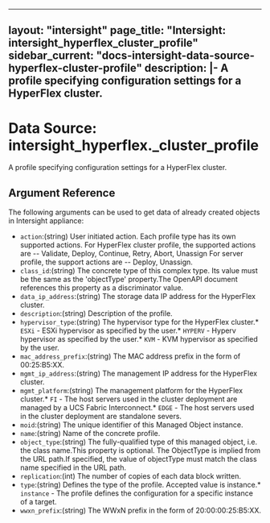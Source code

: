 
---
layout: "intersight"
page_title: "Intersight: intersight_hyperflex_cluster_profile"
sidebar_current: "docs-intersight-data-source-hyperflex-cluster-profile"
description: |-
A profile specifying configuration settings for a HyperFlex cluster.
---

# Data Source: intersight_hyperflex._cluster_profile
A profile specifying configuration settings for a HyperFlex cluster.
## Argument Reference
The following arguments can be used to get data of already created objects in Intersight appliance:
* `action`:(string) User initiated action. Each profile type has its own supported actions. For HyperFlex cluster profile, the supported actions are -- Validate, Deploy, Continue, Retry, Abort, Unassign For server profile, the support actions are -- Deploy, Unassign. 
* `class_id`:(string) The concrete type of this complex type. Its value must be the same as the 'objectType' property.The OpenAPI document references this property as a discriminator value. 
* `data_ip_address`:(string) The storage data IP address for the HyperFlex cluster. 
* `description`:(string) Description of the profile. 
* `hypervisor_type`:(string) The hypervisor type for the HyperFlex cluster.* `ESXi` - ESXi hypervisor as specified by the user.* `HYPERV` - Hyperv hypervisor as specified by the user.* `KVM` - KVM hypervisor as specified by the user. 
* `mac_address_prefix`:(string) The MAC address prefix in the form of 00:25:B5:XX. 
* `mgmt_ip_address`:(string) The management IP address for the HyperFlex cluster. 
* `mgmt_platform`:(string) The management platform for the HyperFlex cluster.* `FI` - The host servers used in the cluster deployment are managed by a UCS Fabric Interconnect.* `EDGE` - The host servers used in the cluster deployment are standalone severs. 
* `moid`:(string) The unique identifier of this Managed Object instance. 
* `name`:(string) Name of the concrete profile. 
* `object_type`:(string) The fully-qualified type of this managed object, i.e. the class name.This property is optional. The ObjectType is implied from the URL path.If specified, the value of objectType must match the class name specified in the URL path. 
* `replication`:(int) The number of copies of each data block written. 
* `type`:(string) Defines the type of the profile. Accepted value is instance.* `instance` - The profile defines the configuration for a specific instance of a target. 
* `wwxn_prefix`:(string) The WWxN prefix in the form of 20:00:00:25:B5:XX. 
